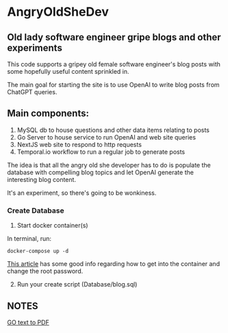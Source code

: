 # AngryOldSheDev


## Old lady software engineer gripe blogs and other experiments ##

This code supports a gripey old female software engineer's blog posts with
some hopefully useful content sprinkled in.  

The main goal for starting the site is to use OpenAI to write blog posts
from ChatGPT queries.

## Main components: ##

1.  MySQL db to house questions and other data items relating to posts
2.  Go Server to house service to run OpenAI and web site queries
3.  NextJS web site to respond to http requests
4.  Temporal.io workflow to run a regular job to generate posts

The idea is that all the angry old she developer has to do is populate the
database with compelling blog topics and let OpenAI generate the interesting blog content.  

It's an experiment, so there's going to be wonkiness.

### Create Database ###
1.  Start docker container(s)

In terminal, run:
```
docker-compose up -d
```
[This article](https://hevodata.com/learn/docker-mysql/) has some good info regarding how to get into the container and change the root password.

2.  Run your create script (Database/blog.sql)

## NOTES ##
[GO text to PDF](https://blog.logrocket.com/converting-text-file-pdf-go/)
